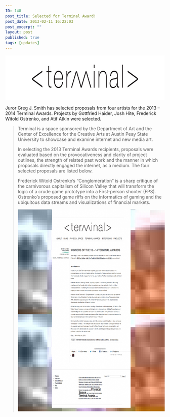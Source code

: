 ```yaml
---
ID: 148
post_title: Selected for Terminal Award!
post_date: 2013-02-11 16:22:03
post_excerpt: ""
layout: post
published: true
tags: [updates]
---
```

<a href="http://www.terminalapsu.org/"><img class="alignnone size-full wp-image-151" alt="terminal complete logotype" src="/uploads/2013/02/terminal-logotype.jpg" width="800" height="140" /></a>

Juror Greg J. Smith has selected proposals from four artists for the 2013 – 2014 Terminal Awards. Projects by Gottfried Haider, Josh Hite, Frederick Witold Ostrenko, and Atif Atkin were selected.
<blockquote>Terminal is a space sponsored by the Department of Art and the Center of Excellence for the Creative Arts at Austin Peay State University to showcase and examine internet and new media art.

In selecting the 2013 Terminal Awards recipients, proposals were evaluated based on the provocativeness and clarity of project outlines, the strength of related past work and the manner in which proposals directly engaged the internet, as a medium. The four selected proposals are listed below.

Frederick Witold Ostrenko’s “Conglomeration” is a sharp critique of the carnivorous capitalism of Silicon Valley that will transform the logic of a crude game prototype into a First-person shooter (FPS). Ostrenko’s proposed game riffs on the informatics of gaming and the ubiquitous data streams and visualizations of financial markets.

<a href="/uploads/2013/02/»-Winners-of-the-13-–-14-Terminal-Awards-Terminal.png"><img class="alignnone size-large wp-image-446" alt="» Winners of the 13 – 14 Terminal Awards Terminal" src="/uploads/2013/02/»-Winners-of-the-13-–-14-Terminal-Awards-Terminal-1007x1024.png" width="625" height="635" /></a></blockquote>
